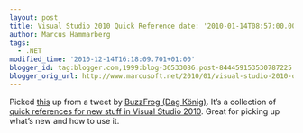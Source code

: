 ```yaml
---
layout: post
title: Visual Studio 2010 Quick Reference date: '2010-01-14T08:57:00.001+01:00'
author: Marcus Hammarberg
tags:
  - .NET
modified_time: '2010-12-14T16:18:09.701+01:00'
blogger_id: tag:blogger.com,1999:blog-36533086.post-844459153530787225
blogger_orig_url: http://www.marcusoft.net/2010/01/visual-studio-2010-quick-reference.html
---
```



Picked
<a href="http://vs2010quickref.codeplex.com/" target="_blank">this</a>
up from a tweet by
<a href="http://buzzfrog.blogs.com/" target="_blank">BuzzFrog (Dag
König)</a>. It’s a collection of
<a href="http://vs2010quickref.codeplex.com/" target="_blank">quick
references for new stuff in Visual Studio 2010</a>. Great for picking up
what’s new and how to use it.
